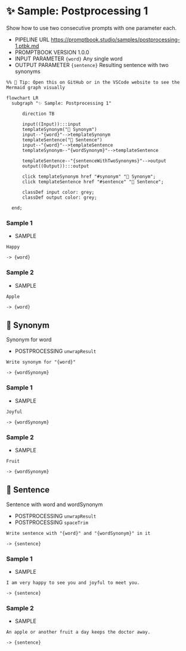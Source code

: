 # ✨ Sample: Postprocessing 1

Show how to use two consecutive prompts with one parameter each.

-   PIPELINE URL https://promptbook.studio/samples/postprocessing-1.ptbk.md
-   PROMPTBOOK VERSION 1.0.0
-   INPUT  PARAMETER `{word}` Any single word
-   OUTPUT PARAMETER `{sentence}` Resulting sentence with two synonyms

<!--Graph-->
<!-- ⚠️ WARNING: This section was auto-generated -->

```mermaid
%% 🔮 Tip: Open this on GitHub or in the VSCode website to see the Mermaid graph visually

flowchart LR
  subgraph "✨ Sample: Postprocessing 1"

      direction TB

      input((Input)):::input
      templateSynonym("💬 Synonym")
      input--"{word}"-->templateSynonym
      templateSentence("💬 Sentence")
      input--"{word}"-->templateSentence
      templateSynonym--"{wordSynonym}"-->templateSentence

      templateSentence--"{sentenceWithTwoSynonyms}"-->output
      output((Output)):::output

      click templateSynonym href "#synonym" "💬 Synonym";
      click templateSentence href "#sentence" "💬 Sentence";

      classDef input color: grey;
      classDef output color: grey;

  end;
```

<!--/Graph-->

### Sample 1

-   SAMPLE

```text
Happy
```

`-> {word}`

### Sample 2

-   SAMPLE

```text
Apple
```

`-> {word}`

## 💬 Synonym

Synonym for word

-   POSTPROCESSING `unwrapResult`

```text
Write synonym for "{word}"
```

`-> {wordSynonym}`

### Sample 1

-   SAMPLE

```text
Joyful
```

`-> {wordSynonym}`

### Sample 2

-   SAMPLE

```text
Fruit
```

`-> {wordSynonym}`

## 💬 Sentence

Sentence with word and wordSynonym

-   POSTPROCESSING `unwrapResult`
-   POSTPROCESSING `spaceTrim`

```text
Write sentence with "{word}" and "{wordSynonym}" in it
```

`-> {sentence}`

### Sample 1

-   SAMPLE

```text
I am very happy to see you and joyful to meet you.
```

`-> {sentence}`

### Sample 2

-   SAMPLE

```text
An apple or another fruit a day keeps the doctor away.
```

`-> {sentence}`
